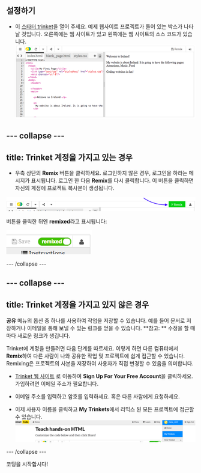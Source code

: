 ## 설정하기

- 이 [스타터 trinket](http://dojo.soy/html-b-start)을 열어 주세요. 예제 웹사이트 프로젝트가 들어 있는 박스가 나타날 것입니다. 오른쪽에는 웹 사이트가 있고 왼쪽에는 웹 사이트의 소스 코드가 있습니다. ![Trinket의 웹 페이지 및 코드](images/tktHTMLStartingPoint.png)

## \--- collapse \---

## title: Trinket 계정을 가지고 있는 경우

- 우측 상단의 **Remix** 버튼을 클릭하세요. 로그인하지 않은 경우, 로그인을 하라는 메시지가 표시됩니다. 로그인 한 다음 **Remix**를 다시 클릭합니다. 이 버튼을 클릭하면 자신의 계정에 프로젝트 복사본이 생성됩니다. 

![리믹스 버튼](images/tktRemixButtonArrow.png)

버튼을 클릭한 뒤엔 **remixed**라고 표시됩니다:

![이제 버튼에 "Remixed" 가 표시됩니다.](images/tktRemixedSmall.png)

\--- /collapse \---

## \--- collapse \---

## title: Trinket 계정을 가지고 있지 않은 경우

**공유** 메뉴의 옵션 중 하나를 사용하여 작업을 저장할 수 있습니다. 예를 들어 문서로 저장하거나 이메일을 통해 보낼 수 있는 링크를 얻을 수 있습니다. **참고: ** 수정을 할 때마다 새로운 링크가 생깁니다.

Trinket에 계정을 만들려면 다음 단계를 따르세요. 이렇게 하면 다른 컴퓨터에서 **Remix**하여 다른 사람이 나와 공유한 작업 및 프로젝트에 쉽게 접근할 수 있습니다. Remixing은 프로젝트의 사본을 저장하여 사용자가 직접 변경할 수 있음을 의미합니다.

- [Trinket 웹 사이트](http://dojo.soy/trinket) 로 이동하여 **Sign Up For Your Free Account**을 클릭하세요. 가입하려면 이메일 주소가 필요합니다.

- 이메일 주소를 입력하고 암호를 입력하세요. 혹은 다른 사람에게 요청하세요.

- 이제 사용자 이름을 클릭하고 **My Trinkets**에서 리믹스 된 모든 프로젝트에 접근할 수 있습니다. !["My Trinkets" menu item](images/MyTrinketsMenuWide.png)

\--- /collapse \---

코딩을 시작합시다!